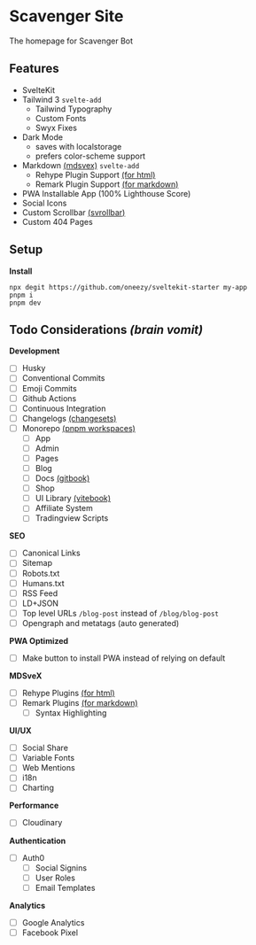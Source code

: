 # Scavenger Site
The homepage for Scavenger Bot

## Features

- SvelteKit
- Tailwind 3 `svelte-add`
  - Tailwind Typography
  - Custom Fonts
  - Swyx Fixes
- Dark Mode 
  - saves with localstorage
  - prefers color-scheme support
- Markdown [(mdsvex)](https://mdsvex.com/) `svelte-add`
  - Rehype Plugin Support [(for html)](https://github.com/rehypejs/rehype/blob/main/doc/plugins.md#list-of-plugins)
  - Remark Plugin Support [(for markdown)](https://github.com/remarkjs/remark/blob/main/doc/plugins.md#list-of-plugins)
- PWA Installable App (100% Lighthouse Score)
- Social Icons
- Custom Scrollbar [(svrollbar)](https://github.com/daylilyfield/svrollbar#readme)
- Custom 404 Pages

## Setup
**Install**

```
npx degit https://github.com/oneezy/sveltekit-starter my-app
pnpm i
pnpm dev
```

## Todo Considerations *(brain vomit)*

**Development**
- [ ] Husky
- [ ] Conventional Commits
- [ ] Emoji Commits
- [ ] Github Actions
- [ ] Continuous Integration
- [ ] Changelogs [(changesets)](https://github.com/changesets/changesets)
- [ ] Monorepo [(pnpm workspaces)](https://pnpm.io/workspaces)
  - [ ] App 
  - [ ] Admin 
  - [ ] Pages 
  - [ ] Blog 
  - [ ] Docs [(gitbook)](https://vitebook.dev/) 
  - [ ] Shop 
  - [ ] UI Library [(vitebook)](https://vitebook.dev/) 
  - [ ] Affiliate System
  - [ ] Tradingview Scripts 

**SEO**
- [ ] Canonical Links
- [ ] Sitemap
- [ ] Robots.txt
- [ ] Humans.txt
- [ ] RSS Feed
- [ ] LD+JSON
- [ ] Top level URLs `/blog-post` instead of `/blog/blog-post`
- [ ] Opengraph and metatags (auto generated)

**PWA Optimized**
- [ ] Make button to install PWA instead of relying on default

**MDSveX**
- [ ] Rehype Plugins [(for html)](https://github.com/rehypejs/rehype/blob/main/doc/plugins.md#list-of-plugins)
- [ ] Remark Plugins [(for markdown)](https://github.com/remarkjs/remark/blob/main/doc/plugins.md#list-of-plugins)
  - [ ] Syntax Highlighting 

**UI/UX**
- [ ] Social Share
- [ ] Variable Fonts
- [ ] Web Mentions
- [ ] i18n
- [ ] Charting

**Performance**
- [ ] Cloudinary

**Authentication**
- [ ] Auth0 
  - [ ] Social Signins
  - [ ] User Roles
  - [ ] Email Templates

**Analytics**
- [ ] Google Analytics
- [ ] Facebook Pixel